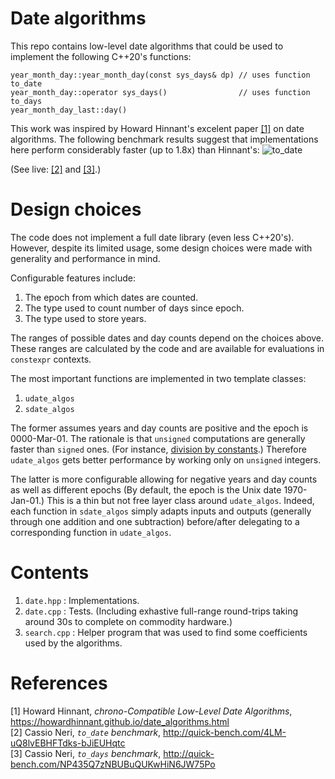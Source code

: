 # Date algorithms

This repo contains low-level date algorithms that could be used to implement the following C++20's
functions:

    year_month_day::year_month_day(const sys_days& dp) // uses function to_date
    year_month_day::operator sys_days()                // uses function to_days
    year_month_day_last::day()

This work was inspired by Howard Hinnant's excelent paper [[1]](https://howardhinnant.github.io/date_algorithms.html)
on date algorithms. The following benchmark results suggest that implementations here perform
considerably faster (up to 1.8x) than Hinnant's:
![to_date](https://github.com/cassioneri/dates/blob/master/benchmarks.png)

(See live: [[2]](http://quick-bench.com/4LM-uQ8lvEBHFTdks-bJiEUHqtc) and
[[3]](http://quick-bench.com/NP435Q7zNBUBuQUKwHiN6JW75Po).)

# Design choices

The code does not implement a full date library (even less C++20's). However, despite its limited
usage, some design choices were made with generality and performance in mind.

Configurable features include:

1. The epoch from which dates are counted.
2. The type used to count number of days since epoch.
3. The type used to store years.

The ranges of possible dates and day counts depend on the choices above. These ranges are calculated
by the code and are available for evaluations in `constexpr` contexts.

The most important functions are implemented in two template classes:

1. `udate_algos`
2. `sdate_algos`

The former assumes years and day counts are positive and the epoch is 0000-Mar-01. The rationale is
that `unsigned` computations are generally faster than `signed` ones. (For instance, [division by
constants](https://godbolt.org/z/4JxB4J).) Therefore `udate_algos` gets better performance by working only on
`unsigned` integers.

The latter is more configurable allowing for negative years and day counts as well as different
epochs (By default, the epoch is the Unix date 1970-Jan-01.) This is a thin but not free layer
class around `udate_algos`. Indeed, each function in `sdate_algos` simply adapts inputs and outputs
(generally through one addition and one subtraction) before/after delegating to a corresponding
function in `udate_algos`.

# Contents

1. `date.hpp`   : Implementations.
2. `date.cpp`   : Tests. (Including exhastive full-range round-trips taking around 30s to complete
on commodity hardware.)
3. `search.cpp` : Helper program that was used to find some coefficients used by the algorithms.

# References

[1] Howard Hinnant, *chrono-Compatible Low-Level Date Algorithms*, https://howardhinnant.github.io/date_algorithms.html<br>
[2] Cassio Neri, *`to_date` benchmark*, http://quick-bench.com/4LM-uQ8lvEBHFTdks-bJiEUHqtc<br>
[3] Cassio Neri, *`to_days` benchmark*, http://quick-bench.com/NP435Q7zNBUBuQUKwHiN6JW75Po<br>
